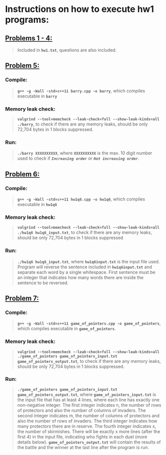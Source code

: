 # Instructions on how to execute hw1 programs:

## [Problems 1 - 4:](hw1.txt)

> Included in **`hw1.txt`**, questions are also included.



## [Problem 5:](barry.cpp)

### Compile: 
> **`g++ -g -Wall -std=c++11 barry.cpp -o barry`**, which compiles executable in **`barry`**

### Memory leak check: 
> **`valgrind --tool=memcheck --leak-check=full --show-leak-kinds=all ./barry`**, to check if there are any memory leaks, should be only 72,704 bytes in 1 blocks suppressed.

### Run: 
> **`./barry XXXXXXXXXX`**, where **`XXXXXXXXXX`** is the max. 10 digit number used to check if **_`Increasing order`_** or **_`Not increasing order`_**. 



## [Problem 6:](hw1q6.cpp)

### Compile: 
> **`g++ -g -Wall -std=c++11 hw1q6.cpp -o hw1q6`**, which compiles executable in **`hw1q6`**

### Memory leak check: 
> **`valgrind --tool=memcheck --leak-check=full --show-leak-kinds=all ./hw1q6 hw1q6_input.txt`**, to check if there are any memory leaks, should be only 72,704 bytes in 1 blocks suppressed

### Run: 
> **`./hw1q6 hw1q6_input.txt`**, where **`hw1q6input.txt`** is the input file used. Program will reverse the sentence included in **`hw1q6input.txt`** and separate each word by a single whitespace. First sentence must be an integer that indicates how many words there are inside the sentence to be reversed.



## [Problem 7:](game_of_pointers.cpp)

### Compile: 
> **`g++ -g -Wall -std=c++11 game_of_pointers.cpp -o game_of_pointers`**, which compiles executable in **`game_of_pointers`**.

### Memory leak check: 
> **`valgrind --tool=memcheck --leak-check=full --show-leak-kinds=all ./game_of_pointers game_of_pointers_input.txt game_of_pointers_output.txt`**, to check if there are any memory leaks, should be only 72,704 bytes in 1 blocks suppressed.

### Run: 
> **`./game_of_pointers game_of_pointers_input.txt game_of_pointers_output.txt`**, where **`game_of_pointers_input.txt`** is the input file that has at least 4 lines, where each line has exactly one non-negative integer. The first integer indicates n, the number of rows of protectors and also the number of columns of invaders. The second integer indicates m, the number of columns of protectors and also the number of rows of invaders. The third integer indicates how many protectors there are in reserve. The fourth integer indicates x, the number of skirmishes. There will be exactly x more lines (after the first 4) in the input file, indicating who fights in each duel (more details below). **`game_of_pointers_output.txt`** will contain the results of the battle and the winner at the last line after the program is run.